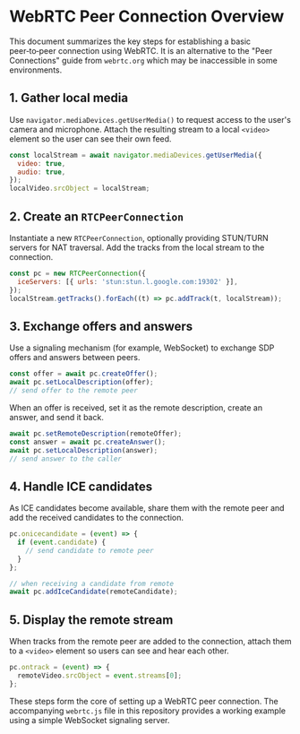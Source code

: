 <!--
  This file is a copy of the WebRTC peer connection overview from the
  `docs` folder.  It is placed in the `public` directory so it can be
  served by Express and FastAPI without any additional build steps.  If
  you update the original document, please copy those changes here as
  well.  Keeping the guide in the public folder allows it to be
  accessible offline via the "Peer Connection Guide" button on the Calls
  tab and on the dedicated WebRTC demo page.
-->

# WebRTC Peer Connection Overview

This document summarizes the key steps for establishing a basic peer‑to‑peer
connection using WebRTC. It is an alternative to the "Peer Connections"
guide from `webrtc.org` which may be inaccessible in some environments.

## 1. Gather local media
Use `navigator.mediaDevices.getUserMedia()` to request access to the user's
camera and microphone. Attach the resulting stream to a local `<video>`
element so the user can see their own feed.

```javascript
const localStream = await navigator.mediaDevices.getUserMedia({
  video: true,
  audio: true,
});
localVideo.srcObject = localStream;
```

## 2. Create an `RTCPeerConnection`
Instantiate a new `RTCPeerConnection`, optionally providing STUN/TURN
servers for NAT traversal. Add the tracks from the local stream to the
connection.

```javascript
const pc = new RTCPeerConnection({
  iceServers: [{ urls: 'stun:stun.l.google.com:19302' }],
});
localStream.getTracks().forEach((t) => pc.addTrack(t, localStream));
```

## 3. Exchange offers and answers
Use a signaling mechanism (for example, WebSocket) to exchange SDP offers
and answers between peers.

```javascript
const offer = await pc.createOffer();
await pc.setLocalDescription(offer);
// send offer to the remote peer
```

When an offer is received, set it as the remote description, create an
answer, and send it back.

```javascript
await pc.setRemoteDescription(remoteOffer);
const answer = await pc.createAnswer();
await pc.setLocalDescription(answer);
// send answer to the caller
```

## 4. Handle ICE candidates
As ICE candidates become available, share them with the remote peer and
add the received candidates to the connection.

```javascript
pc.onicecandidate = (event) => {
  if (event.candidate) {
    // send candidate to remote peer
  }
};

// when receiving a candidate from remote
await pc.addIceCandidate(remoteCandidate);
```

## 5. Display the remote stream
When tracks from the remote peer are added to the connection, attach
them to a `<video>` element so users can see and hear each other.

```javascript
pc.ontrack = (event) => {
  remoteVideo.srcObject = event.streams[0];
};
```

These steps form the core of setting up a WebRTC peer connection. The
accompanying `webrtc.js` file in this repository provides a working
example using a simple WebSocket signaling server.
